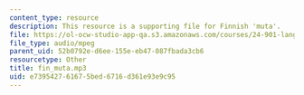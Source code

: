 ```yaml
---
content_type: resource
description: This resource is a supporting file for Finnish 'muta'.
file: https://ol-ocw-studio-app-qa.s3.amazonaws.com/courses/24-901-language-and-its-structure-i-phonology-fall-2010/e739542761675bed6716d361e93e9c95_fin_muta.mp3
file_type: audio/mpeg
parent_uid: 52b0792e-d6ee-155e-eb47-087fbada3cb6
resourcetype: Other
title: fin_muta.mp3
uid: e7395427-6167-5bed-6716-d361e93e9c95
---
```

